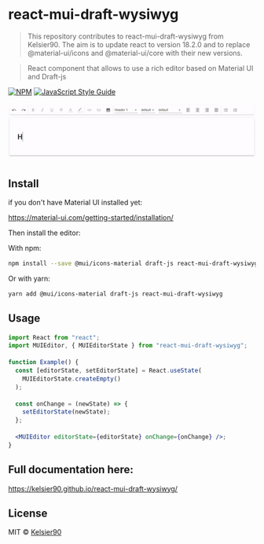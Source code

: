 # react-mui-draft-wysiwyg

> This repository contributes to react-mui-draft-wysiwyg from Kelsier90. The aim is to update react to version 18.2.0 and to replace @material-ui/icons and @material-ui/core with their new versions.

> React component that allows to use a rich editor based on Material UI and Draft-js

[![NPM](https://img.shields.io/npm/v/react-mui-draft-wysiwyg.svg)](https://www.npmjs.com/package/react-mui-draft-wysiwyg) [![JavaScript Style Guide](https://img.shields.io/badge/code_style-standard-brightgreen.svg)](https://standardjs.com)

![Hi, I'm a rich text editor based on MUI and Draft.js](https://raw.githubusercontent.com/Kelsier90/react-mui-draft-wysiwyg/master/example/public/hi.gif)

## Install

if you don't have Material UI installed yet:

https://material-ui.com/getting-started/installation/

Then install the editor:

With npm:

```bash
npm install --save @mui/icons-material draft-js react-mui-draft-wysiwyg
```

Or with yarn:

```bash
yarn add @mui/icons-material draft-js react-mui-draft-wysiwyg
```

## Usage

```jsx
import React from "react";
import MUIEditor, { MUIEditorState } from "react-mui-draft-wysiwyg";

function Example() {
  const [editorState, setEditorState] = React.useState(
    MUIEditorState.createEmpty()
  );

  const onChange = (newState) => {
    setEditorState(newState);
  };

  <MUIEditor editorState={editorState} onChange={onChange} />;
}
```

## Full documentation here:

https://kelsier90.github.io/react-mui-draft-wysiwyg/

## License

MIT © [Kelsier90](https://github.com/Kelsier90)
